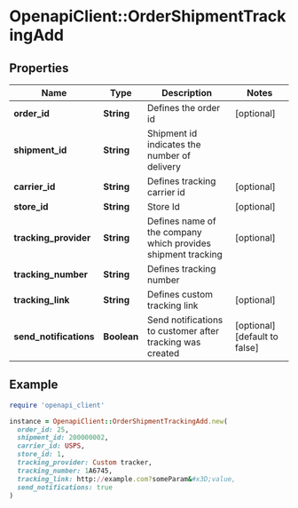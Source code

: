 # OpenapiClient::OrderShipmentTrackingAdd

## Properties

| Name | Type | Description | Notes |
| ---- | ---- | ----------- | ----- |
| **order_id** | **String** | Defines the order id | [optional] |
| **shipment_id** | **String** | Shipment id indicates the number of delivery |  |
| **carrier_id** | **String** | Defines tracking carrier id | [optional] |
| **store_id** | **String** | Store Id | [optional] |
| **tracking_provider** | **String** | Defines name of the company which provides shipment tracking | [optional] |
| **tracking_number** | **String** | Defines tracking number |  |
| **tracking_link** | **String** | Defines custom tracking link | [optional] |
| **send_notifications** | **Boolean** | Send notifications to customer after tracking was created | [optional][default to false] |

## Example

```ruby
require 'openapi_client'

instance = OpenapiClient::OrderShipmentTrackingAdd.new(
  order_id: 25,
  shipment_id: 200000002,
  carrier_id: USPS,
  store_id: 1,
  tracking_provider: Custom tracker,
  tracking_number: 1А6745,
  tracking_link: http://example.com?someParam&#x3D;value,
  send_notifications: true
)
```

